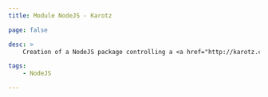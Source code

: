 ```yaml
---
title: Module NodeJS - Karotz

page: false

desc: >
    Creation of a NodeJS package controlling a <a href="http://karotz.com">Karotz</a> with a REST API. Projet on Github : <a href="https://github.com/guillaumewuip/Karotz-NodeJS-Plugin">Karotz NodeJS</a>.

tags:
    - NodeJS

---
```


